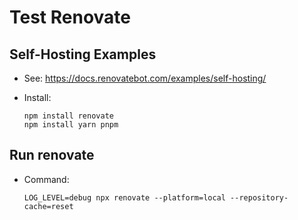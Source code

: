# Test Renovate

## Self-Hosting Examples
* See: https://docs.renovatebot.com/examples/self-hosting/

- Install:

  ```
  npm install renovate
  npm install yarn pnpm
  ```

## Run renovate

- Command:

	```
	LOG_LEVEL=debug npx renovate --platform=local --repository-cache=reset
    ```